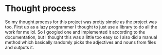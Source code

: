 # Thought process
So my thought process for this project was pretty simple as the project was too. First up as a lazy programmer I thought to just use a library to do all the work for me lol.
So I googled one and implemented it according to the documentation, but I thought this was a little too easy so I also did a manual method which basically randomly picks the
adjectives and nouns from files and outputs it.
